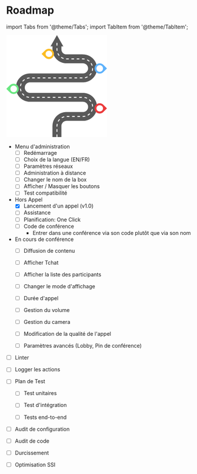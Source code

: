 
# Roadmap
import Tabs from '@theme/Tabs';
import TabItem from '@theme/TabItem';

![image](../../static/img/roadmap/roadmap.png "Roadmap")


<Tabs>
  <TabItem value="fonctionnel" label="Ajout fonctionnel" default>

- Menu d'administration
    - [ ] Redémarrage
    - [ ] Choix de la langue (EN/FR)
    - [ ] Paramètres réseaux
    - [ ] Administration à distance
    - [ ] Changer le nom de la box
    - [ ] Afficher / Masquer les boutons
    - [ ] Test compatibilité 

- Hors Appel
    - [X] Lancement d'un appel (v1.0)
    - [ ] Assistance
    - [ ] Planification: One Click
    - [ ] Code de conférence
        - Entrer dans une conférence via son code plutôt que via son nom

- En cours de conférence
    - [ ] Diffusion de contenu
    - [ ] Afficher Tchat
    - [ ] Afficher la liste des participants
    - [ ] Changer le mode d'affichage
    - [ ] Durée d'appel
    - [ ] Gestion du volume
    - [ ] Gestion du camera
    - [ ] Modification de la qualité de l'appel
    - [ ] Paramètres avancés (Lobby, Pin de conférence)
 


  </TabItem>
  <TabItem value="optimisationindows" label="Optimisation" default>

- [ ] Linter
- [ ] Logger les actions
- [ ] Plan de Test
    - [ ] Test unitaires
    - [ ] Test d'intégration
    - [ ] Tests end-to-end


  </TabItem>
  <TabItem value="securisation" label="Securisation" default>

- [ ] Audit de configuration
- [ ] Audit de code
- [ ] Durcissement
- [ ] Optimisation SSI


  </TabItem>
</Tabs>
